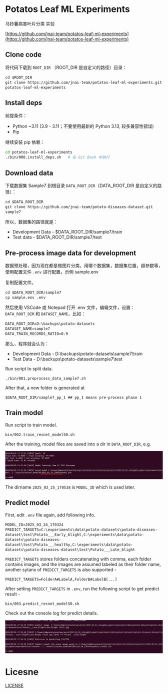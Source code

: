 # Potatos Leaf ML Experiments
马铃薯病害叶片分类 实验

[https://github.com/jnai-team/potatos-leaf-ml-experiments](https://github.com/jnai-team/potatos-leaf-ml-experiments)

## Clone code

将代码下载到 `ROOT_DIR` （ROOT_DIR 是自定义的路径）目录：

```
cd $ROOT_DIR
git clone https://github.com/jnai-team/potatos-leaf-ml-experiments.git potatos-leaf-ml-experiments
```

## Install deps

前提条件：

* Python ~3.11 (3.9 - 3.11；不要使用最新的 Python 3.13, 较多兼容性错误)
* Pip

继续安装 pip 依赖：

```bash
cd potatos-leaf-ml-experiments
./bin/000.install_deps.sh   # 在 Git Bash 中执行
```

## Download data

下载数据集 Sample7 到根目录 `DATA_ROOT_DIR`（DATA_ROOT_DIR 是自定义的路径）：

```
cd $DATA_ROOT_DIR
git clone https://github.com/jnai-team/potato-diseases-dataset.git sample7
```

所以，数据集的路径就是：
* Development Data - $DATA_ROOT_DIR/sample7/train
* Test data - $DATA_ROOT_DIR/sample7/test

## Pre-process image data for development

数据预处理，因为现在都是做图片分类。用哪个数据集，数据集位置，超参数等，使用配置文件 `.env` 进行配置，示例 sample.env

复制配置文件。

```
cd $DATA_ROOT_DIR/sample7
cp sample.env .env
```

然后使用 VSCode 或 Notepad 打开 .env 文件，编辑文件，设置：`DATA_ROOT_DIR` 和 `DATASET_NAME`，比如：

```
DATA_ROOT_DIR=D:\backups\potato-datasets
DATASET_NAME=sample7
DATA_TRAIN_RECORDS_RATIO=0.9
```

那么，程序就会认为：

* Development Data - D:\backups\potato-datasets\sample7\train
* Test Data - D:\backups\potato-datasets\sample7\test

Run script to split data.

```
./bin/001.preprocess_data_sample7.sh
```

After that, a new folder is generated at

```
$DATA_ROOT_DIR/sample7_pp_1 ## pp_1 means pre-process phase 1
```

## Train model

Run script to train model.
```
bin/002.train_resnet_model50.sh
```

After the training, model files are saved into a dir in `DATA_ROOT_DIR`, e.g.

![alt text](./assets/media/1742894625155.png)

The dirname `2025_03_25_170538` is `MODEL_ID` which is used later.

## Predict model

First, edit `.env` file again, add following info.

```
MODEL_ID=2025_03_24_170324
PREDICT_TARGETS=C:\experiments\data\potato-datasets\potato-diseases-dataset\test\Potato___Early_blight,C:\experiments\data\potato-datasets\potato-diseases-dataset\test\Potato___healthy,C:\experiments\data\potato-datasets\potato-diseases-dataset\test\Potato___Late_blight
```

`PREDICT_TARGETS` stores folders concatenating with comma, each folder contains images, and the images are assumed labeled as their folder name, another sytanx of `PREDICT_TARGETS` is also supported -

```
PREDICT_TARGETS=FolderA#LabelA,FolderB#LabelB[...]
```

After setting `PREDICT_TARGETS` in `.env`, run the following script to get predict result -

```
bin/003.predict_resnet_model50.sh
```

Check out the console log for predict details.


![alt text](./assets/media/1742895300964.png)

# Licesne
[LICENSE](./LICENSE)